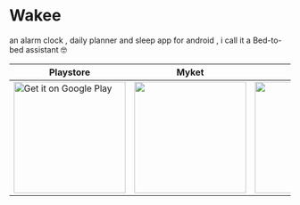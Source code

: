 # Wakee
an alarm clock , daily planner and sleep app for android , i call it a Bed-to-bed assistant 🤓


| Playstore | Myket | Bazaar |
|-----------|-------|--------|
| <a href='https://play.google.com/store/apps/details?id=com.wakee.app&utm_source=github&pcampaignid=pcampaignidMKT-Other-global-all-co-prtnr-py-PartBadge-Mar2515-1'><img alt='Get it on Google Play' src='https://play.google.com/intl/en_us/badges/static/images/badges/en_badge_web_generic.png' style="width: 200px; height: auto;" /></a> |  <a href="https://myket.ir/app/com.aliJafari.wakee?utm_source=search-ads-gift&utm_medium=cpc"><img src="https://myket.ir/core/images/logo/get-en.png" style="width: 200px; height: auto;"  /> </a> |<a href="https://cafebazaar.ir/app/com.aliJafari.wakee?l=en"><img src="[http://s.cafebazaar.ir/2/images/get-cafebazaar-en.png](https://i.ibb.co/p1qBvd0/get-cafebazaar-en-1.png)https://i.ibb.co/p1qBvd0/get-cafebazaar-en-1.png" style="width: 200px; height: auto;"/> </a>  |

